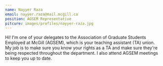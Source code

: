 ```yaml
---
name: Nayyer Raza
email: nayyer.raza@mail.mcgill.ca
position: AGSEM Representative
pitcure: images/profiles/nayyer-raza.jpg
---
```


Hi! I'm one of your delegates to the Association of Graduate Students Employed at McGill (AGSEM), which is your teaching assistant (TA) union. My job is to make sure you know your rights as a TA and make sure they're being respected throughout the department. I also attend AGSEM meetings to keep you up to date.